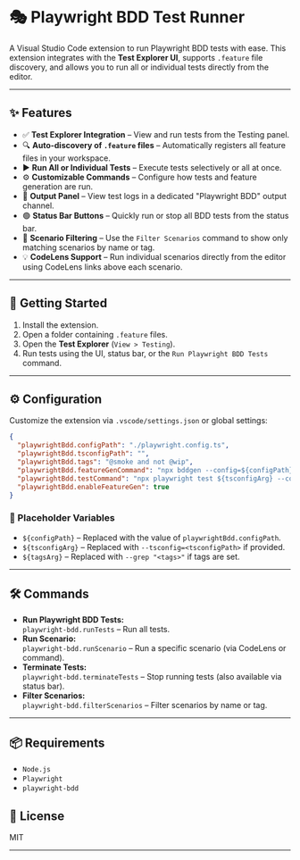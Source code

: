 # 🎭 Playwright BDD Test Runner

A Visual Studio Code extension to run Playwright BDD tests with ease. This extension integrates with the **Test Explorer UI**, supports `.feature` file discovery, and allows you to run all or individual tests directly from the editor.

---

## ✨ Features

- ✅ **Test Explorer Integration** – View and run tests from the Testing panel.
- 🔍 **Auto-discovery of `.feature` files** – Automatically registers all feature files in your workspace.
- ▶️ **Run All or Individual Tests** – Execute tests selectively or all at once.
- ⚙️ **Customizable Commands** – Configure how tests and feature generation are run.
- 📄 **Output Panel** – View test logs in a dedicated "Playwright BDD" output channel.
- 🟢 **Status Bar Buttons** – Quickly run or stop all BDD tests from the status bar.
- 🔎 **Scenario Filtering** – Use the `Filter Scenarios` command to show only matching scenarios by name or tag.
- 💡 **CodeLens Support** – Run individual scenarios directly from the editor using CodeLens links above each scenario.

---

## 🚀 Getting Started

1. Install the extension.
2. Open a folder containing `.feature` files.
3. Open the **Test Explorer** (`View > Testing`).
4. Run tests using the UI, status bar, or the `Run Playwright BDD Tests` command.

---

## ⚙️ Configuration

Customize the extension via `.vscode/settings.json` or global settings:

```json
{
  "playwrightBdd.configPath": "./playwright.config.ts",
  "playwrightBdd.tsconfigPath": "",
  "playwrightBdd.tags": "@smoke and not @wip",
  "playwrightBdd.featureGenCommand": "npx bddgen --config=${configPath}",
  "playwrightBdd.testCommand": "npx playwright test ${tsconfigArg} --config=${configPath} ${tagsArg}",
  "playwrightBdd.enableFeatureGen": true
}
```

### 🔧 Placeholder Variables

- `${configPath}` – Replaced with the value of `playwrightBdd.configPath`.
- `${tsconfigArg}` – Replaced with `--tsconfig=<tsconfigPath>` if provided.
- `${tagsArg}` – Replaced with `--grep "<tags>"` if tags are set.

---

## 🛠️ Commands

- **Run Playwright BDD Tests:**  
  `playwright-bdd.runTests` – Run all tests.
- **Run Scenario:**  
  `playwright-bdd.runScenario` – Run a specific scenario (via CodeLens or command).
- **Terminate Tests:**  
  `playwright-bdd.terminateTests` – Stop running tests (also available via status bar).
- **Filter Scenarios:**  
  `playwright-bdd.filterScenarios` – Filter scenarios by name or tag.

---

## 📦 Requirements

- `Node.js`
- `Playwright`
- `playwright-bdd`

## 📃 License

MIT

---